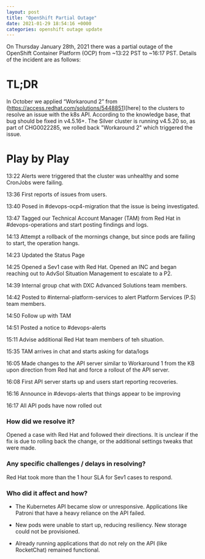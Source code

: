 ```yaml
---
layout: post
title: "OpenShift Partial Outage"
date: 2021-01-29 18:54:16 +0000
categories: openshift outage update
---
```


On Thursday January 28th, 2021 there was a partial outage of the OpenShift Container Platform (OCP) from ~13:22 PST to ~16:17 PST. Details of the incident are as follows:

# TL;DR
 
In October we applied “Workaround 2” from (https://access.redhat.com/solutions/5448851)[here] to the clusters to resolve an issue with the k8s API. According to the knowledge base, that bug should be fixed in v4.5.16+. The Silver cluster is running v4.5.20 so, as part of CHG0022285, we rolled back "Workaround 2" which triggered the issue.

# Play by Play 

13:22 Alerts were triggered that the cluster was unhealthy and some CronJobs were failing.

13:36 First reports of issues from users.

13:40 Posed in #devops-ocp4-migration that the issue is being investigated.

13:47 Tagged our Technical Account Manager (TAM) from Red Hat in #devops-operations and start posting findings and logs.

14:13 Attempt a rollback of the mornings change, but since pods are failing to start, the operation hangs.

14:23 Updated the Status Page

14:25 Opened a Sev1 case with Red Hat. Opened an INC and began reaching out to AdvSol Situation Management to escalate to a P2.

14:39 Internal group chat with DXC Advanced Solutions team members.

14:42 Posted to #internal-platform-services to alert Platform Services (P.S) team members.

14:50 Follow up with TAM

14:51 Posted a notice to #devops-alerts

15:11 Advise additional Red Hat team members of teh situation.

15:35 TAM arrives in chat and starts asking for data/logs

16:05 Made changes to the API server similar to Workaround 1 from the KB upon direction from Red hat and force a rollout of the API server.

16:08 First API server starts up and users start reporting recoveries.

16:16 Announce in #devops-alerts that things appear to be improving

16:17 All API pods have now rolled out

### How did we resolve it?

Opened a case with Red Hat and followed their directions. It is unclear if the fix is due to rolling back the change, or the additional settings tweaks that were made.

### Any specific challenges / delays in resolving?

Red Hat took more than the 1 hour SLA for Sev1 cases to respond.

### Who did it affect and how?

- The Kubernetes API became slow or unresponsive. Applications like Patroni that have a heavy reliance on the API failed.

- New pods were unable to start up, reducing resiliency. New storage could not be provisioned.

- Already running applications that do not rely on the API (like RocketChat) remained functional.
